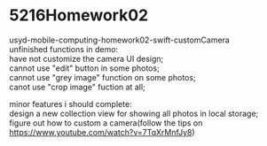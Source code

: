 # 5216Homework02
usyd-mobile-computing-homework02-swift-customCamera<br />
unfinished functions in demo:<br />
have not customize the camera UI design;<br />
cannot use "edit" button in some photos;<br />
cannot use "grey image" function on some photos;<br />
canot use "crop image" fuction at all;<br />

minor features i should complete:<br />
design a new collection view for showing all photos in local storage;<br />
figure out how to custom a camera(follow the tips on <br />https://www.youtube.com/watch?v=7TqXrMnfJy8)<br />
